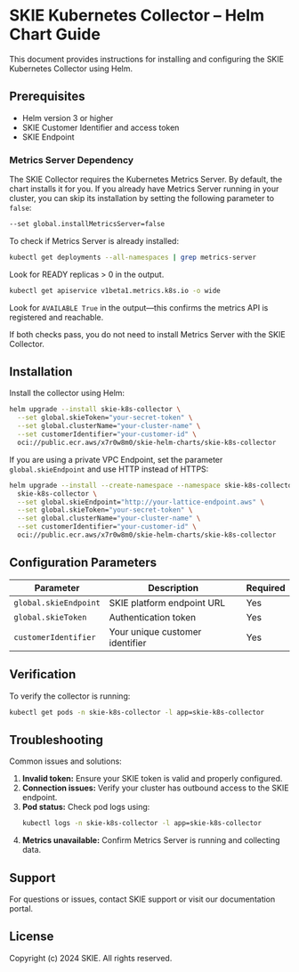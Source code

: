 # SKIE Kubernetes Collector – Helm Chart Guide

This document provides instructions for installing and configuring the SKIE Kubernetes Collector using Helm.

## Prerequisites

- Helm version 3 or higher
- SKIE Customer Identifier and access token
- SKIE Endpoint

### Metrics Server Dependency

The SKIE Collector requires the Kubernetes Metrics Server. By default, the chart installs it for you. If you already have Metrics Server running in your cluster, you can skip its installation by setting the following parameter to `false`:

```bash
--set global.installMetricsServer=false
```

To check if Metrics Server is already installed:

```bash
kubectl get deployments --all-namespaces | grep metrics-server
```
Look for READY replicas > 0 in the output.

```bash
kubectl get apiservice v1beta1.metrics.k8s.io -o wide
```
Look for `AVAILABLE True` in the output—this confirms the metrics API is registered and reachable.

If both checks pass, you do not need to install Metrics Server with the SKIE Collector.

## Installation

Install the collector using Helm:

```bash
helm upgrade --install skie-k8s-collector \
  --set global.skieToken="your-secret-token" \
  --set global.clusterName="your-cluster-name" \
  --set customerIdentifier="your-customer-id" \
  oci://public.ecr.aws/x7r0w8m0/skie-helm-charts/skie-k8s-collector
```

If you are using a private VPC Endpoint, set the parameter `global.skieEndpoint` and use HTTP instead of HTTPS:

```bash
helm upgrade --install --create-namespace --namespace skie-k8s-collector \
  skie-k8s-collector \
  --set global.skieEndpoint="http://your-lattice-endpoint.aws" \
  --set global.skieToken="your-secret-token" \
  --set global.clusterName="your-cluster-name" \
  --set customerIdentifier="your-customer-id" \
  oci://public.ecr.aws/x7r0w8m0/skie-helm-charts/skie-k8s-collector
```

## Configuration Parameters

| Parameter                | Description                        | Required |
|--------------------------|------------------------------------|----------|
| `global.skieEndpoint`    | SKIE platform endpoint URL         | Yes      |
| `global.skieToken`       | Authentication token               | Yes      |
| `customerIdentifier`     | Your unique customer identifier    | Yes      |

## Verification

To verify the collector is running:

```bash
kubectl get pods -n skie-k8s-collector -l app=skie-k8s-collector
```

## Troubleshooting

Common issues and solutions:

1. **Invalid token:** Ensure your SKIE token is valid and properly configured.
2. **Connection issues:** Verify your cluster has outbound access to the SKIE endpoint.
3. **Pod status:** Check pod logs using:
   ```bash
   kubectl logs -n skie-k8s-collector -l app=skie-k8s-collector
   ```
4. **Metrics unavailable:** Confirm Metrics Server is running and collecting data.

## Support

For questions or issues, contact SKIE support or visit our documentation portal.

## License

Copyright (c) 2024 SKIE. All rights reserved.
